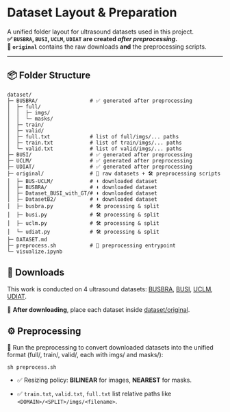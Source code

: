 # Dataset Layout & Preparation

A unified folder layout for ultrasound datasets used in this project.  
**✅ `BUSBRA`, `BUSI`, `UCLM`, `UDIAT` are created *after preprocessing*.**  
**📁 `original`** contains the raw downloads **and** the preprocessing scripts.

---

## 📦 Folder Structure

```text
dataset/
├─ BUSBRA/                 # ✅ generated after preprocessing
│  ├─ full/
│  │  ├─ imgs/
│  │  └─ masks/
│  ├─ train/
│  ├─ valid/
│  ├─ full.txt             # list of full/imgs/... paths
│  ├─ train.txt            # list of train/imgs/... paths
│  └─ valid.txt            # list of valid/imgs/... paths
├─ BUSI/                   # ✅ generated after preprocessing
├─ UCLM/                   # ✅ generated after preprocessing
├─ UDIAT/                  # ✅ generated after preprocessing
├─ original/               # 📁 raw datasets + 🛠️ preprocessing scripts
│  ├─ BUS-UCLM/            # ⬇️ downloaded dataset
│  ├─ BUSBRA/              # ⬇️ downloaded dataset
│  ├─ Dataset_BUSI_with_GT/# ⬇️ downloaded dataset
│  ├─ DatasetB2/           # ⬇️ downloaded dataset
│  ├─ busbra.py            # 🛠️ processing & split
│  ├─ busi.py              # 🛠️ processing & split
│  ├─ uclm.py              # 🛠️ processing & split
│  └─ udiat.py             # 🛠️ processing & split
├─ DATASET.md
├─ preprocess.sh           # 🔁 preprocessing entrypoint   
└─ visualize.ipynb
```

## 🔗 Downloads

This work is conducted on 4 ultrasound datasets: [BUSBRA](https://www.kaggle.com/datasets/orvile/bus-bra-a-ultrasound-dataset), [BUSI](https://www.kaggle.com/datasets/sabahesaraki/ultrasound-images-dataset), [UCLM](https://www.kaggle.com/datasets/orvile/bus-uclm-ultrasound-dataset), [UDIAT](https://www.kaggle.com/datasets/jarintasnim090/udiat-data).

📌 **After downloading**, place each dataset inside [dataset/original](https://github.com/nycu-acm/UIStyler/tree/main/dataset/original).

## ⚙️ Preprocessing

🎯 Run the preprocessing to convert downloaded datasets into the unified format
(full/, train/, valid/, each with imgs/ and masks/):
```
sh preprocess.sh
```
* ✅ Resizing policy: **BILINEAR** for images, **NEAREST** for masks.

* ✅ `train.txt`, `valid.txt`, `full.txt` list relative paths like `<DOMAIN>/<SPLIT>/imgs/<filename>`.
